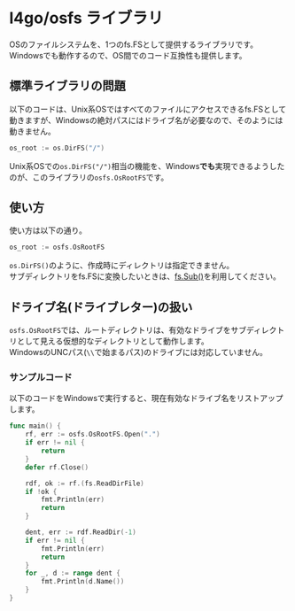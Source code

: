 # l4go/osfs ライブラリ

OSのファイルシステムを、1つのfs.FSとして提供するライブラリです。  
Windowsでも動作するので、OS間でのコード互換性も提供します。

## 標準ライブラリの問題

以下のコードは、Unix系OSではすべてのファイルにアクセスできるfs.FSとして動きますが、Windowsの絶対パスにはドライブ名が必要なので、そのようには動きません。

``` go
os_root := os.DirFS("/")
```

Unix系OSでの`os.DirFS("/")`相当の機能を、Windows<b>でも</b>実現できるようしたのが、このライブラリの`osfs.OsRootFS`です。

## 使い方

使い方は以下の通り。

``` go
os_root := osfs.OsRootFS
```

`os.DirFS()`のように、作成時にディレクトリは指定できません。  
サブディレクトリをfs.FSに変換したいときは、[fs.Sub()](https://pkg.go.dev/io/fs#Sub)を利用してください。

## ドライブ名(ドライブレター)の扱い

`osfs.OsRootFS`では、ルートディレクトリは、有効なドライブをサブディレクトリとして見える仮想的なディレクトリとして動作します。  
WindowsのUNCパス(`\\`で始まるパス)のドライブには対応していません。

### サンプルコード

以下のコードをWindowsで実行すると、現在有効なドライブ名をリストアップします。

``` go
func main() {
	rf, err := osfs.OsRootFS.Open(".")
	if err != nil {
		return
	}
	defer rf.Close()

	rdf, ok := rf.(fs.ReadDirFile)
	if !ok {
		fmt.Println(err)
		return
	}

	dent, err := rdf.ReadDir(-1)
	if err != nil {
		fmt.Println(err)
		return
	}
	for _, d := range dent {
        fmt.Println(d.Name())
	}
}
```
